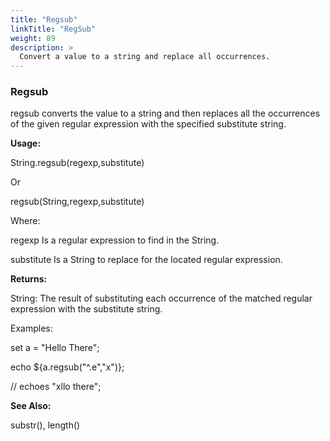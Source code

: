 ```yaml
---
title: "Regsub"
linkTitle: "RegSub"
weight: 89
description: >
  Convert a value to a string and replace all occurrences. 
---
```



### Regsub

regsub converts the value to a string and then replaces all the occurrences of the given regular expression with the specified substitute string.

**Usage:**

String.regsub(regexp,substitute)

Or

regsub(String,regexp,substitute)

Where:

regexp Is a regular expression to find in the String.

substitute Is a String to replace for the located regular expression.

**Returns:**

String: The result of substituting each occurrence of the matched regular expression with the substitute string.

Examples:

set a = "Hello There";

echo ${a.regsub("^.e","x")};

// echoes "xllo there";

**See Also:**

substr(), length()